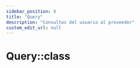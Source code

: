 ```yaml
---
sidebar_position: 8
title: "Query"
description: "Consultas del usuario al proveedor"
custom_edit_url: null
---
```


# Query::class